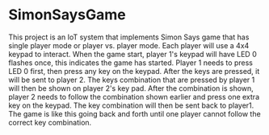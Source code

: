 # SimonSaysGame

This project is an IoT system that implements Simon Says game that has single player mode or player vs. player mode.  Each player will use a 4x4 keypad to interact. When the game start, player 1's keypad will have LED 0 flashes once, this indicates the game has started. Player 1 needs to press LED 0 first, then press any key on the keypad. After the keys are pressed, it will be sent to player 2. The keys combination that are pressed by player 1 will then be shown on player 2's key pad. After the combination is shown, player 2 needs to follow the combination shown earlier and press one extra key on the keypad. The key combination will then be sent back to player1. The game is like this going back and forth until one player cannot follow the correct key combination.
